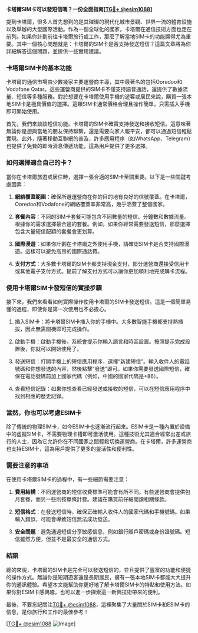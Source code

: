 **卡塔爾SIM卡可以發短信嗎？一份全面指南[[TG💪+ @esim1088](https://t.me/s/esim1088)]**

提到卡塔爾，很多人首先想到的是其璀璨的現代化城市景觀、世界一流的體育設施以及舉辦的大型國際活動。作為一個全球化的國家，卡塔爾在通信技術方面也走在前列。如果你計劃前往卡塔爾旅行或工作，那麼了解當地SIM卡的功能顯得尤為重要。其中一個核心問題就是：卡塔爾的SIM卡是否支持發送短信？這篇文章將為你詳細解答這個問題，並提供一些實用建議。

### 卡塔爾SIM卡的基本功能

卡塔爾的通信市場由少數幾家主要運營商主導，其中最著名的包括Ooredoo和Vodafone Qatar。這些運營商提供的SIM卡不僅支持語音通話，還提供了數據流量、短信等多種服務。對於想要在卡塔爾使用手機的遊客或居民來說，購買一張本地SIM卡是極具價值的選擇。這類SIM卡通常價格合理且操作簡單，只需插入手機即可開始使用。

首先，我們來談談短信功能。卡塔爾的SIM卡確實支持發送和接收短信。這意味著無論你是想與當地的朋友保持聯繫，還是需要向家人報平安，都可以通過短信輕鬆實現。此外，隨著移動互聯網的普及，許多應用程序（如WhatsApp、Telegram）也提供了免費的即時消息傳遞功能，這為用戶提供了更多選擇。

### 如何選擇適合自己的卡？

當你在卡塔爾旅遊或居住時，選擇一張合適的SIM卡至關重要。以下是一些關鍵考慮因素：

1. **網絡覆蓋範圍**：確保所選運營商在你的目的地有良好的信號覆蓋。在卡塔爾，Ooredoo和Vodafone的網絡覆蓋率非常高，幾乎涵蓋了整個國家。
   
2. **套餐內容**：不同的SIM卡套餐可能包含不同數量的短信、分鐘數和數據流量。根據你的需求選擇最合適的套餐。例如，如果你經常需要發送短信，那麼選擇包含大量短信配額的套餐會更划算。

3. **國際漫遊**：如果你計劃在卡塔爾之外使用手機，請確認SIM卡是否支持國際漫遊。這樣可以避免高昂的國際通話費。

4. **支付方式**：大多數卡塔爾的SIM卡都支持現金支付，部分運營商還接受信用卡或其他電子支付方式。提前了解支付方式可以讓你更加順利地完成購卡流程。

### 使用卡塔爾SIM卡發短信的實操步驟

接下來，我們來看看如何實際操作使用卡塔爾的SIM卡發送短信。這是一個簡單易懂的過程，即使你是第一次使用也不必擔心。

1. 插入SIM卡：將卡塔爾SIM卡插入你的手機中。大多數智能手機都支持熱插拔，因此無需關機即可完成操作。

2. 啟動手機：啟動手機後，系統會提示你輸入語言和時區設置。按照提示完成設置後，你就可以開始使用了。

3. 發送短信：打開手機上的短信應用程序，選擇“新建短信”。輸入收件人的電話號碼和你想發送的內容，然後點擊“發送”即可。如果你需要發送國際短信，確保在電話號碼前加上國家代碼（例如，中國的國家代碼是+86）。

4. 查看短信記錄：如果你想查看已經發送或接收的短信，可以在短信應用程序中找到相應的歷史記錄。

### 當然，你也可以考慮ESIM卡

除了傳統的物理SIM卡，如今ESIM卡也逐漸流行起來。ESIM卡是一種內置於設備中的虛擬SIM卡，不需要物理卡槽即可激活使用。這種技術尤其適合經常出差或旅行的人士，因為它允許你在不同國家之間輕鬆切換運營商。在卡塔爾，許多運營商也支持ESIM卡，這為用戶提供了更多的靈活性和便利性。

### 需要注意的事項

在使用卡塔爾SIM卡的過程中，有一些細節需要注意：

1. **費用結構**：不同運營商的短信收費標準可能會有所不同。有些運營商會提供包月套餐，而另一些則按單條計費。建議在購買前仔細閱讀相關條款。

2. **短信格式**：在發送短信時，確保正確輸入收件人的國家代碼和手機號碼。如果輸入錯誤，可能會導致短信無法成功發送。

3. **安全問題**：避免通過短信分享敏感信息，例如銀行賬戶密碼或身份證號碼。短信雖然方便，但並不是最安全的通信方式。

### 結語

總的來說，卡塔爾的SIM卡是完全可以發送短信的，並且提供了豐富的功能和便捷的操作方式。無論你是短期遊客還是長期居民，擁有一張本地SIM卡都能大大提升你的通訊體驗。希望本文能幫助你更好地了解卡塔爾SIM卡的特點和使用方法。如果你對ESIM卡感興趣，也可以進一步探索這一新興技術帶來的便利。

最後，不要忘記關注[TG💪+ @esim1088](https://t.me/s/esim1088)，這裡聚集了大量關於SIM卡和ESIM卡的信息，是你旅行和工作的最佳參考！

[[TG💪+ @esim1088](https://t.me/s/esim1088) ![Image](https://i.postimg.cc/4NQfJmqS/Snipaste-2025-05-13-00-14-12.png)]